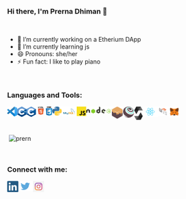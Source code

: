 <br>

### Hi there, I'm Prerna Dhiman 👋
<br>

- 🔭 I’m currently working on a Etherium DApp
- 🌱 I’m currently learning js
- 😄 Pronouns: she/her
- ⚡ Fun fact: I like to play piano

<br> 

### Languages and Tools:

<img align="left" alt="Visual Studio code" width="23px" src="https://github.com/Prernn/Prernn/blob/2f8d671674e74b2bc8fa382d8d7f520fc0083c2c/logos/vscode.png"/>
<img align="left" alt="Visual Studio code" width="22px" src="https://github.com/Prernn/Prernn/blob/b62317745022d7719330b4e521682a82cd9bbde1/logos/c++.png"/>
<img align="left" alt="c" width="22px" src="https://github.com/Prernn/Prernn/blob/b62317745022d7719330b4e521682a82cd9bbde1/logos/c.png"/>
<img align="left" alt="html5" width="23px" src="https://github.com/Prernn/Prernn/blob/b62317745022d7719330b4e521682a82cd9bbde1/logos/html5.png"/>
<img align="left" alt="css3" width="15px" src="https://github.com/Prernn/Prernn/blob/b62317745022d7719330b4e521682a82cd9bbde1/logos/css3.png"/>
<img align="left" alt="python" width="22px" src="https://github.com/Prernn/Prernn/blob/b62317745022d7719330b4e521682a82cd9bbde1/logos/python.png"/>
<img align="left" alt="mysql" width="35px" src="https://github.com/Prernn/Prernn/blob/b62317745022d7719330b4e521682a82cd9bbde1/logos/mysql.png"/>
<img align="left" alt="javascript" width="22px" src="https://github.com/Prernn/Prernn/blob/b62317745022d7719330b4e521682a82cd9bbde1/logos/javascript.png"/>
<img align="left" alt="nodejs" width="60px" src="https://github.com/Prernn/Prernn/blob/b62317745022d7719330b4e521682a82cd9bbde1/logos/nodejs.png"/>
<img align="left" alt="ganache" width="25px" src="https://github.com/Prernn/Prernn/blob/f730de36298afccfc5c15a86374eab9ef6ec8992/logos/ganache.png"/>
<img align="left" alt="truffle" width="27px" src="https://github.com/Prernn/Prernn/blob/f730de36298afccfc5c15a86374eab9ef6ec8992/logos/truffle.png"/>
<img align="left" alt="solidity" width="20px" src="https://github.com/Prernn/Prernn/blob/b62317745022d7719330b4e521682a82cd9bbde1/logos/solidity.png"/>
<img align="left" alt="reactjs" width="35px" src="https://github.com/Prernn/Prernn/blob/b62317745022d7719330b4e521682a82cd9bbde1/logos/reactjs.png"/>
<img align="left" alt="web3" width="26px" src="https://github.com/Prernn/Prernn/blob/b62317745022d7719330b4e521682a82cd9bbde1/logos/web3.png"/>
<img align="left" alt="metamask" width="25px" src="https://github.com/Prernn/Prernn/blob/b62317745022d7719330b4e521682a82cd9bbde1/logos/metamask.png"/>

<br> <br> <br>

<p>&nbsp;<img align="center" src="https://github-readme-stats.vercel.app/api?username=prernn&show_icons=true&locale=en" alt="prern" /></p>
<br>

### Connect with me:

[<img align="left" alt="linkdin" width="26px" src="https://github.com/Prernn/Prernn/blob/64c3da59dcd1807b261bbb11dda915a827d73271/logos/linkden.png"/>][linkdin]
[<img align="left" alt="twitter" width="34px" src="https://github.com/Prernn/Prernn/blob/64c3da59dcd1807b261bbb11dda915a827d73271/logos/twitter.png"/>][twitter]
[<img align="left" alt="instagram" width="26px" src="https://github.com/Prernn/Prernn/blob/64c3da59dcd1807b261bbb11dda915a827d73271/logos/instagram.jpg"/>][insta]

[linkdin]: https://www.linkedin.com/in/prernadhiman
[twitter]: https://twitter.com/PrernaDhiman5
[insta]: https://www.instagram.com/prernn_n

